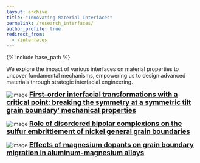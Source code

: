 ```yaml
---
layout: archive
title: "Innovating Material Interfaces"
permalink: /research_interfaces/
author_profile: true
redirect_from:
  - /interfaces
---
```


{% include base_path %}


We explore the impact of various interfaces on material properties to uncover fundamental mechanisms, empowering us to design advanced materials through strategic interfacial engineering.

![image](https://github.com/user-attachments/assets/75579f60-96d5-4a19-ba3f-2bdf230aacc9)
<a href="/publication/2018-02-PRL-interface-phase" style="font-size: 18px; font-weight: bold;">First-order interfacial transformations with a critical point: breaking the symmetry at a symmetric tilt grain boundary’ mechanical properties</a>

![image](https://github.com/user-attachments/assets/cc2c362c-274a-4e7e-8e2f-293e18119ce9)
<a href="/publication/2018-07-GB-embrittle" style="font-size: 18px; font-weight: bold;">Role of disordered bipolar complexions on the sulfur embrittlement of nickel general grain boundaries</a>

![image](https://github.com/user-attachments/assets/c8815956-75bc-46ef-ab22-c3e83dbfb20a)
<a href="/publication/2021-02-Mg-dopants" style="font-size: 18px; font-weight: bold;">Effects of magnesium dopants on grain boundary migration in aluminum-magnesium alloys</a>


